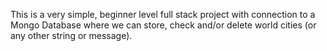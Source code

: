 This is a very simple, beginner level full stack project with connection to a Mongo Database where we can store, check and/or delete world cities (or any other string or message). 
